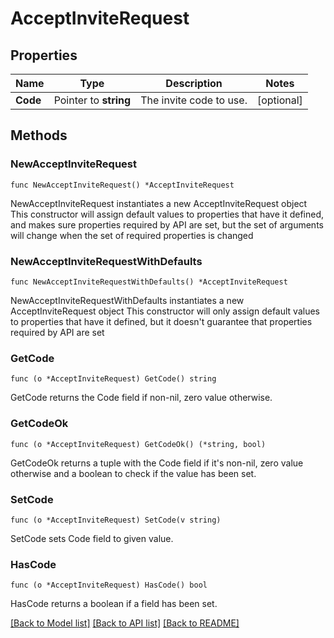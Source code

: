 # AcceptInviteRequest

## Properties

Name | Type | Description | Notes
------------ | ------------- | ------------- | -------------
**Code** | Pointer to **string** | The invite code to use. | [optional] 

## Methods

### NewAcceptInviteRequest

`func NewAcceptInviteRequest() *AcceptInviteRequest`

NewAcceptInviteRequest instantiates a new AcceptInviteRequest object
This constructor will assign default values to properties that have it defined,
and makes sure properties required by API are set, but the set of arguments
will change when the set of required properties is changed

### NewAcceptInviteRequestWithDefaults

`func NewAcceptInviteRequestWithDefaults() *AcceptInviteRequest`

NewAcceptInviteRequestWithDefaults instantiates a new AcceptInviteRequest object
This constructor will only assign default values to properties that have it defined,
but it doesn't guarantee that properties required by API are set

### GetCode

`func (o *AcceptInviteRequest) GetCode() string`

GetCode returns the Code field if non-nil, zero value otherwise.

### GetCodeOk

`func (o *AcceptInviteRequest) GetCodeOk() (*string, bool)`

GetCodeOk returns a tuple with the Code field if it's non-nil, zero value otherwise
and a boolean to check if the value has been set.

### SetCode

`func (o *AcceptInviteRequest) SetCode(v string)`

SetCode sets Code field to given value.

### HasCode

`func (o *AcceptInviteRequest) HasCode() bool`

HasCode returns a boolean if a field has been set.


[[Back to Model list]](../README.md#documentation-for-models) [[Back to API list]](../README.md#documentation-for-api-endpoints) [[Back to README]](../README.md)


